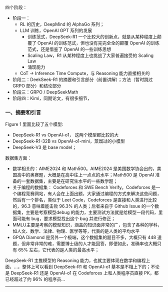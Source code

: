 
四个阶段：

* 阶段一：
	* RL 的历史，DeepMind 的 AlphaGo 系列；
	* LLM 训练，OpenAI GPT 系列的发展
		* 训练范式，DeepSeek-R1 一个比较大的创新点，就是从某种程度上颠覆了 OpenAI 的训练范式，但也没有完完全全的颠覆 OpenAI 的训练范式，还是借鉴了 OpenAI 的一些训练思想 
		* Scaling Law，R1 从某种程度上也挑战了大家普遍接受的 Scaling Law
		* 涌现能力
	* CoT -> Inference Time Compute，与 Reasoning 能力直接相关的
* 阶段二：DeekSeek-R1 的摘要和引言部分（前置讲解）；方法（暂时跳过 GRPO 部分）和结论部分
* 阶段三：GRPO / DeepSeekMath
* 阶段四：Kimi，同期论文，有很多细节，


### 一、摘要和引言

Figure 1 里面比较了五个模型:
* DeepSeek-R1 vs OpenAI-o1， 这两个模型都比较的大
* DeepSeek-R1-32B  vs OpenAI-o1-mini，蒸馏过的小模型 
* DeepSeek-V3 是 base model；

数据集方面： 
* 数学相关的：AIME2024 和 Math500。AIME2024 是美国数学协会出的，美国高中的奥赛题，大概是在高中往上一点点的水平；Math500 是 OpenAI 准备的一套数据集，主要是在研究生水平的一些数学题；
* 关于编程的数据集： Codeforces 和 SWE Bench Verify。Codeforces 是一个编程竞赛网站，有人会在上面出题，大家通过编程的方式来解决这些问题，然后有一个排名，类似于 Leet Code，Codeforces 是直接和人类进行比较的，96.3 意味着能击败 96.3% 的人类；后者来自于 Github Issue 的一个数据集，主要是考察模型debug 的能力，主要测试方法就是给模型一段代码，里面可能有 bug，要求模型找出这个 bug 并进行修正；
* MMLU主要是考察的模型知识，涵盖的知识面非常的广，包含了各种的学科，如人文、数学、法律、物理、医学等等，代表的是人类的平均水平
* GPQA Diamond 是另外一个极端，这个数据集的题目不多，大概只有 448 道题，但非常非常的难，需要博士级的人才能回答，即便如此，准确率也大概只有 65% 左右，它代表的是人类的最高水平；

DeepSeek-R1 主推模型的 Reasoning 能力，也就主要体现在数学和编程上面，...，整体上可以看到 DeepSeek-R1 和 OpenAI-o1 基本是不相上下的；不论是 DeepSeek-R1 还是 OpenAI-o1 在 Codeforces 上和人类程序员直接 PK，都已经超过了约 96% 的程序员...

---
